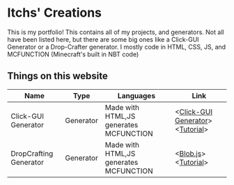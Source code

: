 Itchs' Creations
============
This is my portfolio! This contains all of my projects, and generators. Not all have been listed here, but there are some big ones like a Click-GUI Generator or a Drop-Crafter generator. I mostly code in HTML, CSS, JS, and MCFUNCTION (Minecraft's built in NBT code)

Things on this website
------------------
| Name                   | Type          | Languages                               | Link                                                                     |
| ---------------------- | ------------- | --------------------------------------- | ------------------------------------------------------------------------ |
| Click-GUI Generator    | Generator     | Made with HTML,JS generates MCFUNCTION  | <[Click-GUI Generator](https://itchss.github.io/gui.html)> <[Tutorial]()>|
| DropCrafting Generator | Generator     | Made with HTML,JS generates MCFUNCTION  | <[Blob.js](https://itchss.github.io/dropcrafting.html)> <[Tutorial]()>   |
